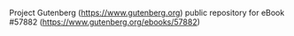 Project Gutenberg (https://www.gutenberg.org) public repository for
eBook #57882 (https://www.gutenberg.org/ebooks/57882)
